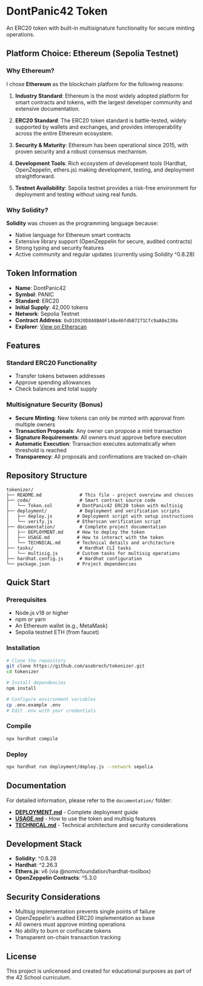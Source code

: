 # DontPanic42 Token

An ERC20 token with built-in multisignature functionality for secure minting operations.

## Platform Choice: Ethereum (Sepolia Testnet)

### Why Ethereum?

I chose **Ethereum** as the blockchain platform for the following reasons:

1. **Industry Standard**: Ethereum is the most widely adopted platform for smart contracts and tokens, with the largest developer community and extensive documentation.

2. **ERC20 Standard**: The ERC20 token standard is battle-tested, widely supported by wallets and exchanges, and provides interoperability across the entire Ethereum ecosystem.

3. **Security & Maturity**: Ethereum has been operational since 2015, with proven security and a robust consensus mechanism.

4. **Development Tools**: Rich ecosystem of development tools (Hardhat, OpenZeppelin, ethers.js) making development, testing, and deployment straightforward.

5. **Testnet Availability**: Sepolia testnet provides a risk-free environment for deployment and testing without using real funds.

### Why Solidity?

**Solidity** was chosen as the programming language because:

- Native language for Ethereum smart contracts
- Extensive library support (OpenZeppelin for secure, audited contracts)
- Strong typing and security features
- Active community and regular updates (currently using Solidity ^0.8.28)

## Token Information

- **Name**: DontPanic42
- **Symbol**: PANIC
- **Standard**: ERC20
- **Initial Supply**: 42,000 tokens
- **Network**: Sepolia Testnet
- **Contract Address**: `0xD1D920D8A8BA0F148e46fdbB7271Cfc9aA8e230a`
- **Explorer**: [View on Etherscan](https://sepolia.etherscan.io/address/0xD1D920D8A8BA0F148e46fdbB7271Cfc9aA8e230a)

## Features

### Standard ERC20 Functionality
- Transfer tokens between addresses
- Approve spending allowances
- Check balances and total supply

### Multisignature Security (Bonus)
- **Secure Minting**: New tokens can only be minted with approval from multiple owners
- **Transaction Proposals**: Any owner can propose a mint transaction
- **Signature Requirements**: All owners must approve before execution
- **Automatic Execution**: Transaction executes automatically when threshold is reached
- **Transparency**: All proposals and confirmations are tracked on-chain

## Repository Structure

```
tokenizer/
├── README.md              # This file - project overview and choices
├── code/                  # Smart contract source code
│   └── Token.sol         # DontPanic42 ERC20 token with multisig
├── deployment/            # Deployment and verification scripts
│   ├── deploy.js         # Deployment script with setup instructions
│   └── verify.js         # Etherscan verification script
├── documentation/         # Complete project documentation
│   ├── DEPLOYMENT.md     # How to deploy the token
│   ├── USAGE.md          # How to interact with the token
│   └── TECHNICAL.md      # Technical details and architecture
├── tasks/                 # Hardhat CLI tasks
│   └── multisig.js       # Custom tasks for multisig operations
├── hardhat.config.js      # Hardhat configuration
└── package.json          # Project dependencies
```

## Quick Start

### Prerequisites
- Node.js v18 or higher
- npm or yarn
- An Ethereum wallet (e.g., MetaMask)
- Sepolia testnet ETH (from faucet)

### Installation

```bash
# Clone the repository
git clone https://github.com/asebrech/tokenizer.git
cd tokenizer

# Install dependencies
npm install

# Configure environment variables
cp .env.example .env
# Edit .env with your credentials
```

### Compile

```bash
npx hardhat compile
```

### Deploy

```bash
npx hardhat run deployment/deploy.js --network sepolia
```

## Documentation

For detailed information, please refer to the `documentation/` folder:

- **[DEPLOYMENT.md](documentation/DEPLOYMENT.md)** - Complete deployment guide
- **[USAGE.md](documentation/USAGE.md)** - How to use the token and multisig features
- **[TECHNICAL.md](documentation/TECHNICAL.md)** - Technical architecture and security considerations

## Development Stack

- **Solidity**: ^0.8.28
- **Hardhat**: ^2.26.3
- **Ethers.js**: v6 (via @nomicfoundation/hardhat-toolbox)
- **OpenZeppelin Contracts**: ^5.3.0

## Security Considerations

- Multisig implementation prevents single points of failure
- OpenZeppelin's audited ERC20 implementation as base
- All owners must approve minting operations
- No ability to burn or confiscate tokens
- Transparent on-chain transaction tracking

## License

This project is unlicensed and created for educational purposes as part of the 42 School curriculum.
